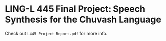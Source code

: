 # LING-L 445 Final Project: Speech Synthesis for the Chuvash Language
Check out ```L445 Project Report.pdf``` for more info.